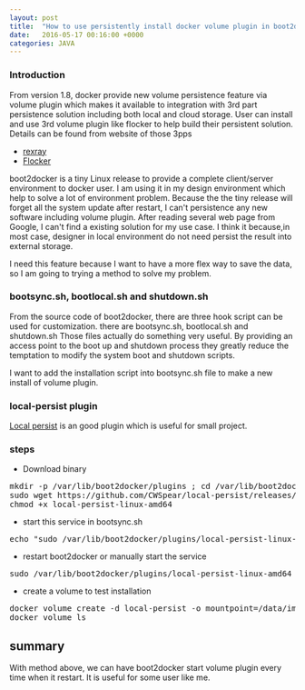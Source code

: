 ```yaml
---
layout: post
title:  "How to use persistently install docker volume plugin in boot2docker"
date:   2016-05-17 00:16:00 +0000
categories: JAVA
---
```


### Introduction ###
From version 1.8, docker provide new volume persistence feature via volume plugin which makes it available to integration with 3rd part persistence solution including both local and cloud storage.  User can install and use 3rd volume plugin like flocker to help build their persistent solution.  Details can be found from website of those 3pps 

- [rexray](https://github.com/emccode/rexray)
- [Flocker](https://clusterhq.com/flocker/introduction/) 

boot2docker is a tiny Linux release to provide a complete client/server environment to docker user. I am using it in my design environment which help to solve a lot of environment problem. Because the the tiny release will forget all the system update after restart,  I can't persistence any new software including volume plugin.  After reading several web page from Google,  I can't find a existing solution for my use case. I think it because,in most case, designer in local environment do not need persist the result into external storage.

I need this feature because I want to have a more flex way to save the data, so I am going to trying a method to solve my problem.  

### bootsync.sh, bootlocal.sh and shutdown.sh ###

From the source code of boot2docker, there are three hook script can be used for customization. there are bootsync.sh, bootlocal.sh and shutdown.sh Those files actually do something very useful. By providing an access point to the boot up and
shutdown process they greatly reduce the temptation to modify the system boot and shutdown
scripts.

I want to add the installation script into bootsync.sh file to make a new install of volume plugin. 

### local-persist plugin ###

[Local persist](https://github.com/CWSpear/local-persist) is an good plugin which is useful for small project. 

### steps ###
- Download binary
<pre>
mkdir -p /var/lib/boot2docker/plugins ; cd /var/lib/boot2docker/plugins
sudo wget https://github.com/CWSpear/local-persist/releases/download/v1.1.0/local-persist-linux-amd64
chmod +x local-persist-linux-amd64
</pre>

- start this service in bootsync.sh
<pre>
echo "sudo /var/lib/boot2docker/plugins/local-persist-linux-amd64 > /var/log/persist.log & " >> /var/lib/boot2docker/bootsync.sh
</pre>

- restart boot2docker or manually start the service 
<pre>
sudo /var/lib/boot2docker/plugins/local-persist-linux-amd64 > /var/log/persist.log & "
</pre> 

- create a volume to test installation 
<pre>
docker volume create -d local-persist -o mountpoint=/data/images --name=images
docker volume ls
</pre> 

## summary ##

With method above, we can have boot2docker start volume plugin every time when it restart.  It is useful for some user like me.  